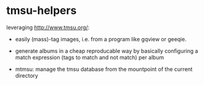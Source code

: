 tmsu-helpers
============

leveraging http://www.tmsu.org/:

* easily (mass)-tag images, i.e. from a program like gqview or geeqie.
* generate albums in a cheap reproducable way by basically configuring
  a match expression (tags to match and not match) per album

* mtmsu: manage the tmsu database from the mountpoint of the current directory
